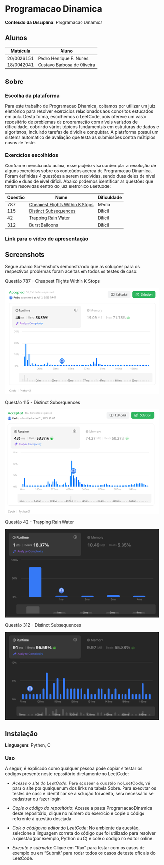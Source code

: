 # Programacao Dinamica

**Conteúdo da Disciplina**: Programacao Dinamica <br>

## Alunos

| Matrícula  | Aluno                       |
| ---------- | --------------------------- |
| 20/0026151 | Pedro Henrique F. Nunes     |
| 18/0042041 | Gustavo Barbosa de Oliveira |

## Sobre

<!-- Descreva os objetivos do seu projeto e como ele funciona. -->

### Escolha da plataforma

Para este trabalho de Programacao Dinamica, opitamos por utilizar um juiz eletrônico para resolver exercícios relacionados aos conceitos estudados em aula. Desta forma, escolhemos o LeetCode, pois oferece um vasto repositório de problemas de programação com níveis variados de dificuldade, cobrindo vários tópicos fundamentais em estruturas de dados e algoritmos, incluindo tarefas de dividir e conquistar. A plataforma possui um sistema automático de avaliação que testa as submissões contra múltiplos casos de teste.

### Exercícios escolhidos

Conforme mencionado acima, esse projeto visa contemplar a resolução de alguns exercícios sobre os conteúdos acerca de Programacao Dinamica. Foram definidas 4 questões a serem resolvidas, sendo duas deles de nível médio e duas de nível difícil. Abaixo podemos identificar as questões que foram resolvidas dentro do juiz eletrônico LeetCode:

| Questão | Nome                                                                                                          | Dificuldade |
| ------- | ------------------------------------------------------------------------------------------------------------- | ----------- |
| 787     | [Cheapest Flights Within K Stops](https://leetcode.com/problems/cheapest-flights-within-k-stops/description/) | Média       |
| 115     | [Distinct Subsequences](https://leetcode.com/problems/distinct-subsequences/description/)                     | Difícil     |
| 42      | [Trapping Rain Water](https://leetcode.com/problems/trapping-rain-water/)                                     | Difícil     |
| 312     | [Burst Balloons](https://leetcode.com/problems/burst-balloons/description/)                                   | Difícil     |

### Link para o vídeo de apresentação

## Screenshots

Segue abaixo Screenshots demonstrando que as soluções para os respectivos problemas foram aceitas em todos os testes de caso:

Questão 787 - Cheapest Flights Within K Stops

![Questão 787 - Cheapest Flights Within K Stops](ProgramacaoDinamica/Questao_787/LC787.png)

Questão 115 - Distinct Subsequences

![Questão 115 - Distinct Subsequences](ProgramacaoDinamica/Questao_115/LC115.png)

Questão 42 - Trapping Rain Water

![Questão 42 - Trapping Rain Water](ProgramacaoDinamica/Questao_42/42.png)

Questão 312 - Distinct Subsequences

![Questão 312 - Burst Balloons](ProgramacaoDinamica/Questao_312/312.png)

## Instalação

**Linguagem**: Python, C <br>

<!-- Descreva os pré-requisitos para rodar o seu projeto e os comandos necessários -->

### Uso

<!-- Explique como usar seu projeto caso haja algum passo a passo após o comando de execução. -->

<!-- Explique como usar seu projeto caso haja algum passo a passo após o comando de execução. -->

A seguir, é explicado como qualquer pessoa pode copiar e testar os códigos presente neste repositório diretamente no LeetCode:

- _Acesse o site do LeetCode_:
  Para acessar a questão no LeetCode, vá para o site por qualquer um dos links na tabela Sobre. Para executar os testes de caso e identificar se a solução foi aceita, será necessário se cadastrar ou fazer login.

- _Copie o código do repositório_:
  Acesse a pasta ProgramacaoDinamica deste repositório, clique no número do exercício e copie o código referente à questão desejada.

- _Cole o código no editor do LeetCode_:
  No ambiente da questão, selecione a linguagem correta do código que foi utilizado para resolver a questão(por exemplo, Python ou C) e cole o código no editor online.

- _Execute e submeta_:
  Clique em “Run” para testar com os casos de exemplo ou em “Submit” para rodar todos os casos de teste oficiais do LeetCode.
